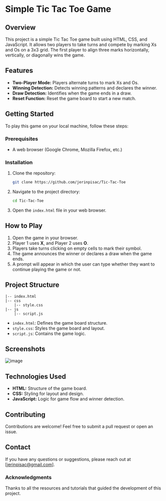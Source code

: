 # Simple Tic Tac Toe Game

## Overview
This project is a simple Tic Tac Toe game built using HTML, CSS, and JavaScript. It allows two players to take turns and compete by marking Xs and Os on a 3x3 grid. The first player to align three marks horizontally, vertically, or diagonally wins the game.

## Features
- **Two-Player Mode:** Players alternate turns to mark Xs and Os.
- **Winning Detection:** Detects winning patterns and declares the winner.
- **Draw Detection:** Identifies when the game ends in a draw.
- **Reset Function:** Reset the game board to start a new match.

## Getting Started
To play this game on your local machine, follow these steps:

### Prerequisites
- A web browser (Google Chrome, Mozilla Firefox, etc.)

### Installation
1. Clone the repository:
   ```bash
   git clone https://github.com/jerinpisac/Tic-Tac-Toe
   ```
2. Navigate to the project directory:
   ```bash
   cd Tic-Tac-Toe
   ```
3. Open the `index.html` file in your web browser.

## How to Play
1. Open the game in your browser.
2. Player 1 uses **X**, and Player 2 uses **O**.
3. Players take turns clicking on empty cells to mark their symbol.
4. The game announces the winner or declares a draw when the game ends.
5. A prompt will appear in which the user can type whether they want to continue playing the game or not.

## Project Structure
```
|-- index.html
|-- css
    |-- style.css
|-- js
    |-- script.js
```
- `index.html`: Defines the game board structure.
- `style.css`: Styles the game board and layout.
- `script.js`: Contains the game logic.

## Screenshots
![image](https://github.com/user-attachments/assets/242d1874-351a-4f84-8fbb-ad2e8b051246)


## Technologies Used
- **HTML:** Structure of the game board.
- **CSS:** Styling for layout and design.
- **JavaScript:** Logic for game flow and winner detection.

## Contributing
Contributions are welcome! Feel free to submit a pull request or open an issue.

## Contact
If you have any questions or suggestions, please reach out at [jerinpisac@gmail.com].

### Acknowledgments
Thanks to all the resources and tutorials that guided the development of this project.

